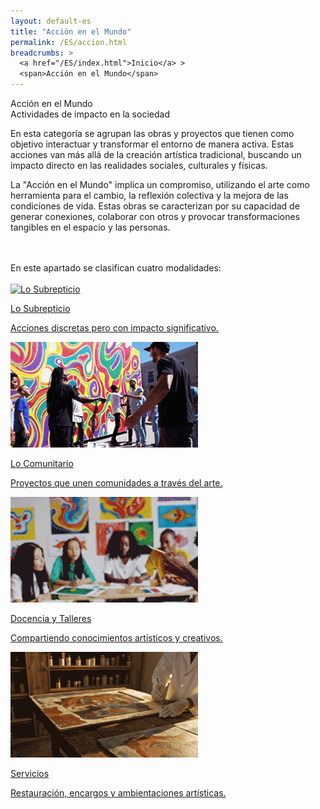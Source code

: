 ```yaml
---
layout: default-es
title: "Acción en el Mundo"
permalink: /ES/accion.html
breadcrumbs: >
  <a href="/ES/index.html">Inicio</a> >
  <span>Acción en el Mundo</span>
---
```



  <!-- Título principal -->
  <div class="titulo">Acción en el Mundo</div>
  <div class="subtitulo">Actividades de impacto en la sociedad</div>

  <!-- Párrafo 1 -->
  <p class="parrafo">
    En esta categoría se agrupan las obras y proyectos que tienen como objetivo interactuar 
    y transformar el entorno de manera activa. Estas acciones van más allá de la creación 
    artística tradicional, buscando un impacto directo en las realidades sociales, culturales y físicas.
  </p>

  <!-- Párrafo 2 -->
  <p class="parrafo">
    La "Acción en el Mundo" implica un compromiso, utilizando el arte como herramienta para 
    el cambio, la reflexión colectiva y la mejora de las condiciones de vida. Estas obras se 
    caracterizan por su capacidad de generar conexiones, colaborar con otros y provocar 
    transformaciones tangibles en el espacio y las personas.
  </p>
<br>
<br>

<!-- Subtítulo (o texto destacado) que introduce las cuatro modalidades -->
<div class="subtitulo">En este apartado se clasifican cuatro modalidades:</div>

<br>

<div class="button-container">
    <a href="/ES/subrepticio.html" class="fancy-button">
        <div class="button-content">
            <img src="/assets/img/boton-lo-subrepticio.gif" alt="Lo Subrepticio">
            <p class="title">Lo Subrepticio</p>
            <p class="subtitle">Acciones discretas pero con impacto significativo.</p>
        </div>
    </a>
    <a href="/ES/comunitario.html" class="fancy-button">
        <div class="button-content">
            <img src="/assets/img/boton-lo-comunitarioanimacioin.gif" alt="Lo Comunitario">
            <p class="title">Lo Comunitario</p>
            <p class="subtitle">Proyectos que unen comunidades a través del arte.</p>
        </div>
    </a>
    <a href="/ES/docencia.html" class="fancy-button">
        <div class="button-content">
            <img src="/assets/img/boton-docencia.gif" alt="Docencia y Talleres">
            <p class="title">Docencia y Talleres</p>
            <p class="subtitle">Compartiendo conocimientos artísticos y creativos.</p>
        </div>
    </a>
    <a href="/ES/servicios.html" class="fancy-button">
        <div class="button-content">
            <img src="/assets/img/boton-servicios.gif" alt="Servicios">
            <p class="title">Servicios</p>
            <p class="subtitle">Restauración, encargos y ambientaciones artísticas.</p>
        </div>
    </a>
</div>
<br>
